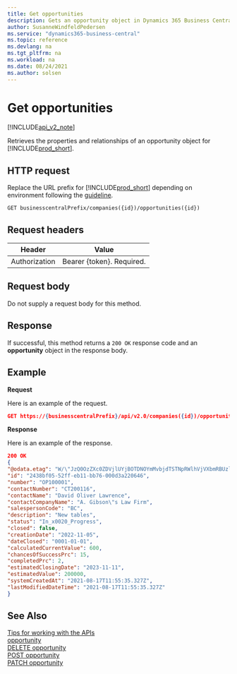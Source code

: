 ```yaml
---
title: Get opportunities
description: Gets an opportunity object in Dynamics 365 Business Central.
author: SusanneWindfeldPedersen
ms.service: "dynamics365-business-central"
ms.topic: reference
ms.devlang: na
ms.tgt_pltfrm: na
ms.workload: na
ms.date: 08/24/2021
ms.author: solsen
---
```


<!-- NOTE: This article is an auto-generated stub from the metadata file. -->
<!-- The sections marked with an EDIT_IS_REQUIRED require manual editing. -->
# Get opportunities

[!INCLUDE[api_v2_note](../../../includes/api_v2_note.md)]

Retrieves the properties and relationships of an opportunity object for [!INCLUDE[prod_short](../../../includes/prod_short.md)].

## HTTP request

Replace the URL prefix for [!INCLUDE[prod_short](../../../includes/prod_short.md)] depending on environment following the [guideline](../../v2.0/endpoints-apis-for-dynamics.md).

```
GET businesscentralPrefix/companies({id})/opportunities({id})
```

## Request headers

|Header|Value|
|------|-----|
|Authorization  |Bearer {token}. Required. |

## Request body

Do not supply a request body for this method.

## Response

If successful, this method returns a ```200 OK``` response code and an **opportunity** object in the response body.

## Example

**Request**

Here is an example of the request.

```json
GET https://{businesscentralPrefix}/api/v2.0/companies({id})/opportunities({id})
```

**Response**

Here is an example of the response.

```json
200 OK
{
"@odata.etag": "W/\"JzQ0OzZXc0ZDVjlUYjBOTDNOYmMvbjdTSTNpRWlhVjVXbmRBUzltakJOYmFlTU09MTswMDsn\"",
"id": "2438bf05-52ff-eb11-bb76-000d3a220646",
"number": "OP100001",
"contactNumber": "CT200116",
"contactName": "David Oliver Lawrence",
"contactCompanyName": "A. Gibson\"s Law Firm",
"salespersonCode": "BC",
"description": "New tables",
"status": "In_x0020_Progress",
"closed": false,
"creationDate": "2022-11-05",
"dateClosed": "0001-01-01",
"calculatedCurrentValue": 600,
"chancesOfSuccessPrc": 15,
"completedPrc": 2,
"estimatedClosingDate": "2023-11-11",
"estimatedValue": 200000,
"systemCreatedAt": "2021-08-17T11:55:35.327Z",
"lastModifiedDateTime": "2021-08-17T11:55:35.327Z"
}
```

## See Also

[Tips for working with the APIs](/dynamics365/business-central/dev-itpro/developer/devenv-connect-apps-tips)  
[opportunity](../resources/dynamics_opportunity.md)  
[DELETE opportunity](dynamics_opportunity_delete.md)  
[POST opportunity](dynamics_opportunity_create.md)  
[PATCH opportunity](dynamics_opportunity_update.md)  
